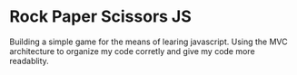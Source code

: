 # Rock Paper Scissors JS

Building a simple game for the means of learing javascript. Using the MVC architecture to organize my code corretly and give my code more readablity.